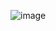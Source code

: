 ![image](https://user-images.githubusercontent.com/108995163/197358011-6fa8ca61-c336-4239-bf84-fa3b09f0e40a.png)
